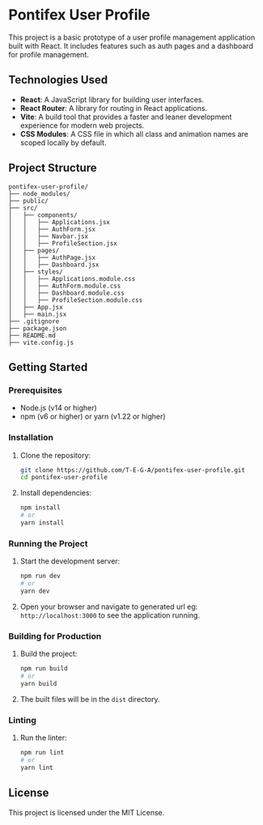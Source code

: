 
# Pontifex User Profile

This project is a basic prototype of a user profile management application built with React. It includes features such as auth pages and a dashboard for profile management.

## Technologies Used

- **React**: A JavaScript library for building user interfaces.
- **React Router**: A library for routing in React applications.
- **Vite**: A build tool that provides a faster and leaner development experience for modern web projects.
- **CSS Modules**: A CSS file in which all class and animation names are scoped locally by default.

## Project Structure

```
pontifex-user-profile/
├── node_modules/
├── public/
├── src/
│   ├── components/
│   │   ├── Applications.jsx
│   │   ├── AuthForm.jsx
│   │   ├── Navbar.jsx
│   │   ├── ProfileSection.jsx
│   ├── pages/
│   │   ├── AuthPage.jsx
│   │   ├── Dashboard.jsx
│   ├── styles/
│   │   ├── Applications.module.css
│   │   ├── AuthForm.module.css
│   │   ├── Dashboard.module.css
│   │   ├── ProfileSection.module.css
│   ├── App.jsx
│   ├── main.jsx
├── .gitignore
├── package.json
├── README.md
├── vite.config.js
```

## Getting Started

### Prerequisites

- Node.js (v14 or higher)
- npm (v6 or higher) or yarn (v1.22 or higher)

### Installation

1. Clone the repository:
   ```bash
   git clone https://github.com/T-E-G-A/pontifex-user-profile.git
   cd pontifex-user-profile
   ```

2. Install dependencies:
   ```bash
   npm install
   # or
   yarn install
   ```

### Running the Project

1. Start the development server:
   ```bash
   npm run dev
   # or
   yarn dev
   ```

2. Open your browser and navigate to generated url eg: `http://localhost:3000` to see the application running.

### Building for Production

1. Build the project:
   ```bash
   npm run build
   # or
   yarn build
   ```

2. The built files will be in the `dist` directory.

### Linting

1. Run the linter:
   ```bash
   npm run lint
   # or
   yarn lint
   ```

## License

This project is licensed under the MIT License.

